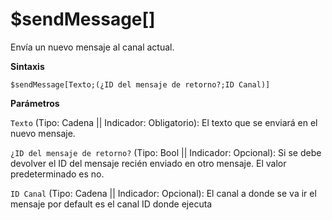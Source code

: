 # $sendMessage[]

Envía un nuevo mensaje al canal actual.

**Sintaxis**

```
$sendMessage[Texto;(¿ID del mensaje de retorno?;ID Canal)]
```

**Parámetros**

`Texto` (Tipo: Cadena || Indicador: Obligatorio): El texto que se enviará en el nuevo mensaje.

`¿ID del mensaje de retorno?` (Tipo: Bool || Indicador: Opcional): Si se debe devolver el ID del mensaje recién enviado en otro mensaje. El valor predeterminado es no.

`ID Canal` (Tipo: Cadena || Indicador: Opcional): El canal a donde se va ir el mensaje por default es el canal ID donde ejecuta